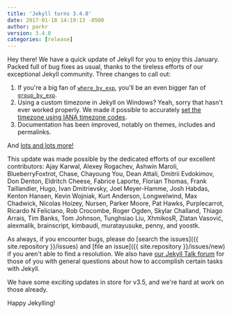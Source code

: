 ```yaml
---
title: 'Jekyll turns 3.4.0'
date: 2017-01-18 14:19:13 -0500
author: parkr
version: 3.4.0
categories: [release]
---
```


Hey there! We have a quick update of Jekyll for you to enjoy this January.
Packed full of bug fixes as usual, thanks to the tireless efforts of our
exceptional Jekyll community. Three changes to call out:

1. If you're a big fan of [`where_by_exp`](/docs/filters/), you'll be an
even bigger fan of [`group_by_exp`](/docs/filters/).
2. Using a custom timezone in Jekyll on Windows? Yeah, sorry that hasn't ever worked
   properly. We made it possible to accurately [set the timezone using IANA
   timezone codes](https://jekyllrb.com/docs/windows/#timezone-management).
3. Documentation has been improved, notably on themes, includes and permalinks.

And [lots and lots more!](/docs/history/#v3-4-0)

This update was made possible by the dedicated efforts of our excellent
contributors: Ajay Karwal, Alexey Rogachev, Ashwin Maroli,
BlueberryFoxtrot, Chase, Chayoung You, Dean Attali, Dmitrii Evdokimov, Don
Denton, Eldritch Cheese, Fabrice Laporte, Florian Thomas, Frank
Taillandier, Hugo, Ivan Dmitrievsky, Joel Meyer-Hamme, Josh Habdas, Kenton
Hansen, Kevin Wojniak, Kurt Anderson, Longwelwind, Max Chadwick, Nicolas
Hoizey, Nursen, Parker Moore, Pat Hawks, Purplecarrot, Ricardo N Feliciano,
Rob Crocombe, Roger Ogden, Skylar Challand, Thiago Arrais, Tim Banks, Tom
Johnson, Tunghsiao Liu, XhmikosR, Zlatan Vasović, alexmalik, brainscript,
kimbaudi, muratayusuke, penny, and yoostk.

As always, if you encounter bugs, please do [search the issues]({{ site.repository }}/issues)
and [file an issue]({{ site.repository }}/issues/new) if you aren't able to
find a resolution. We also have [our Jekyll Talk
forum](https://talk.jekyllrb.com) for those of you with general questions
about how to accomplish certain tasks with Jekyll.

We have some exciting updates in store for v3.5, and we're hard at work on
those already.

Happy Jekylling!
